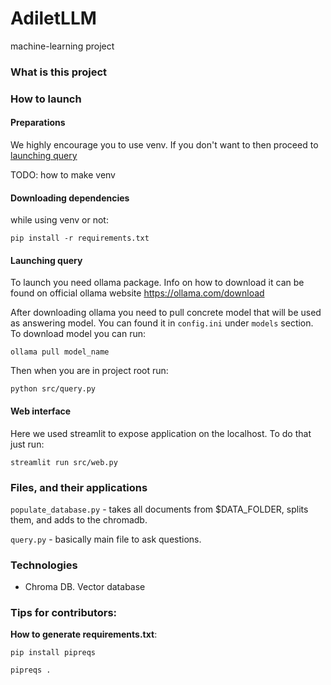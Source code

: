 # AdiletLLM
machine-learning project

### What is this project

### How to launch

#### Preparations
We highly encourage you to use venv. If you don't want to then 
proceed to [launching query](#launching-query)

TODO: how to make venv

#### Downloading dependencies
while using venv or not:
```
pip install -r requirements.txt
```

#### Launching query
To launch you need ollama package. Info on how to download it can be found on
official ollama website https://ollama.com/download

After downloading ollama you need to pull concrete model that will be used as
answering model. You can found it in `config.ini` under `models` section.
To download model you can run:
```
ollama pull model_name
```

Then when you are in project root run:
```
python src/query.py
```

#### Web interface
Here we used streamlit to expose application on the localhost.
To do that just run:
```
streamlit run src/web.py
```

### Files, and their applications

`populate_database.py` - takes all documents from $DATA\_FOLDER, splits them,
and adds to the chromadb.

`query.py` - basically main file to ask questions.

### Technologies
- Chroma DB. Vector database

### Tips for contributors:
**How to generate requirements.txt**:
```
pip install pipreqs
```
```
pipreqs .
```
